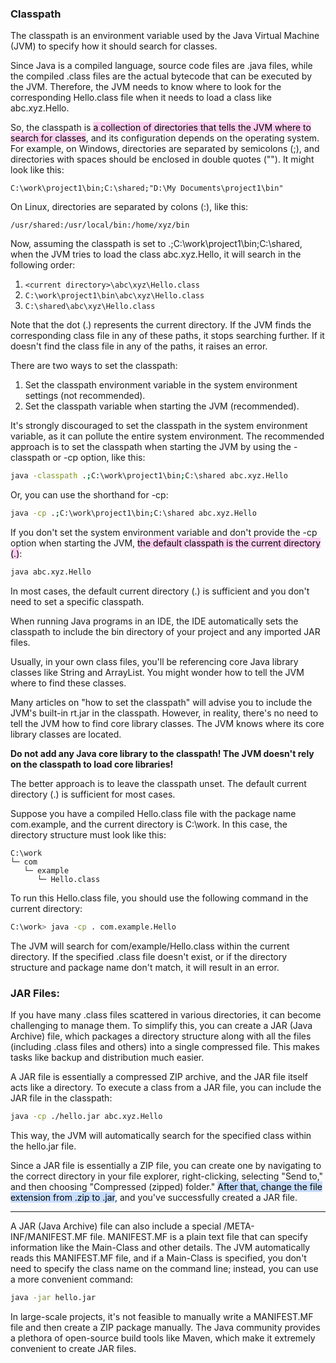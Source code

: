 ### Classpath
The classpath is an environment variable used by the Java Virtual Machine (JVM) to specify how it should search for classes.

Since Java is a compiled language, source code files are .java files, while the compiled .class files are the actual bytecode that can be executed by the JVM. Therefore, the JVM needs to know where to look for the corresponding Hello.class file when it needs to load a class like abc.xyz.Hello.

So, the classpath is <mark style="background: #FFB8EBA6;">a collection of directories that tells the JVM where to search for classes</mark>, and its configuration depends on the operating system. For example, on Windows, directories are separated by semicolons (;), and directories with spaces should be enclosed in double quotes (""). It might look like this:

```
C:\work\project1\bin;C:\shared;"D:\My Documents\project1\bin"
```

On Linux, directories are separated by colons (:), like this:

```
/usr/shared:/usr/local/bin:/home/xyz/bin
```

Now, assuming the classpath is set to .;C:\work\project1\bin;C:\shared, when the JVM tries to load the class abc.xyz.Hello, it will search in the following order:

1. `<current directory>\abc\xyz\Hello.class`
2. `C:\work\project1\bin\abc\xyz\Hello.class`
3. `C:\shared\abc\xyz\Hello.class`

Note that the dot (.) represents the current directory. If the JVM finds the corresponding class file in any of these paths, it stops searching further. If it doesn't find the class file in any of the paths, it raises an error.

There are two ways to set the classpath:

1. Set the classpath environment variable in the system environment settings (not recommended).
2. Set the classpath variable when starting the JVM (recommended).

It's strongly discouraged to set the classpath in the system environment variable, as it can pollute the entire system environment. The recommended approach is to set the classpath when starting the JVM by using the -classpath or -cp option, like this:

```bash
java -classpath .;C:\work\project1\bin;C:\shared abc.xyz.Hello
```

Or, you can use the shorthand for -cp:

```bash
java -cp .;C:\work\project1\bin;C:\shared abc.xyz.Hello
```

If you don't set the system environment variable and don't provide the -cp option when starting the JVM, <mark style="background: #FFB8EBA6;">the default classpath is the current directory (.)</mark>:

```bash
java abc.xyz.Hello
```

In most cases, the default current directory (.) is sufficient and you don't need to set a specific classpath.

When running Java programs in an IDE, the IDE automatically sets the classpath to include the bin directory of your project and any imported JAR files.

Usually, in your own class files, you'll be referencing core Java library classes like String and ArrayList. You might wonder how to tell the JVM where to find these classes.

Many articles on "how to set the classpath" will advise you to include the JVM's built-in rt.jar in the classpath. However, in reality, there's no need to tell the JVM how to find core library classes. The JVM knows where its core library classes are located. 

**Do not add any Java core library to the classpath! The JVM doesn't rely on the classpath to load core libraries!**

The better approach is to leave the classpath unset. The default current directory (.) is sufficient for most cases.

Suppose you have a compiled Hello.class file with the package name com.example, and the current directory is C:\work. In this case, the directory structure must look like this:

```
C:\work
└─ com
   └─ example
      └─ Hello.class
```

To run this Hello.class file, you should use the following command in the current directory:

```bash
C:\work> java -cp . com.example.Hello
```

The JVM will search for com/example/Hello.class within the current directory. If the specified .class file doesn't exist, or if the directory structure and package name don't match, it will result in an error.

### **JAR Files:**

If you have many .class files scattered in various directories, it can become challenging to manage them. To simplify this, you can create a JAR (Java Archive) file, which packages a directory structure along with all the files (including .class files and others) into a single compressed file. This makes tasks like backup and distribution much easier.

A JAR file is essentially a compressed ZIP archive, and the JAR file itself acts like a directory. To execute a class from a JAR file, you can include the JAR file in the classpath:

```bash
java -cp ./hello.jar abc.xyz.Hello
```

This way, the JVM will automatically search for the specified class within the hello.jar file.

Since a JAR file is essentially a ZIP file, you can create one by navigating to the correct directory in your file explorer, right-clicking, selecting "Send to," and then choosing "Compressed (zipped) folder." <mark style="background: #ADCCFFA6;">After that, change the file extension from .zip to .jar</mark>, and you've successfully created a JAR file.

---

A JAR (Java Archive) file can also include a special /META-INF/MANIFEST.MF file. MANIFEST.MF is a plain text file that can specify information like the Main-Class and other details. The JVM automatically reads this MANIFEST.MF file, and if a Main-Class is specified, you don't need to specify the class name on the command line; instead, you can use a more convenient command:

```bash
java -jar hello.jar
```

In large-scale projects, it's not feasible to manually write a MANIFEST.MF file and then create a ZIP package manually. The Java community provides a plethora of open-source build tools like Maven, which make it extremely convenient to create JAR files.